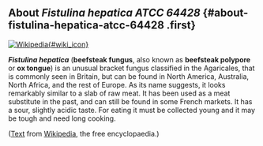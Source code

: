 About *Fistulina hepatica ATCC 64428* {#about-fistulina-hepatica-atcc-64428 .first}
-------------------------------------

[![Wikipedia](/img/wikipedia_logo_v2_en.png){#wiki_icon}](http://en.wikipedia.org/wiki/Fistulina_hepatica)

***Fistulina hepatica*** (**beefsteak fungus**, also known as
**beefsteak polypore** or **ox tongue**) is an unusual bracket fungus
classified in the Agaricales, that is commonly seen in Britain, but can
be found in North America, Australia, North Africa, and the rest of
Europe. As its name suggests, it looks remarkably similar to a slab of
raw meat. It has been used as a meat substitute in the past, and can
still be found in some French markets. It has a sour, slightly acidic
taste. For eating it must be collected young and it may be tough and
need long cooking.

([Text](http://en.wikipedia.org/wiki/Fistulina_hepatica) from
[Wikipedia](http://en.wikipedia.org/), the free encyclopaedia.)
